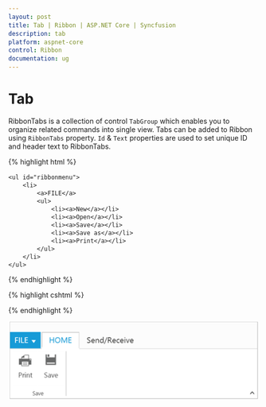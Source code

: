 ```yaml
---
layout: post
title: Tab | Ribbon | ASP.NET Core | Syncfusion
description: tab
platform: aspnet-core
control: Ribbon
documentation: ug
---
```


# Tab

RibbonTabs is a collection of control `TabGroup` which enables you to organize related commands into single view. Tabs can be added to Ribbon using `RibbonTabs` property. `Id` & `Text` properties are used to set unique ID and header text to RibbonTabs.

{% highlight html %}

    <ul id="ribbonmenu">
        <li>
            <a>FILE</a>
            <ul>
                <li><a>New</a></li>
                <li><a>Open</a></li>
                <li><a>Save</a></li>
                <li><a>Save as</a></li>
                <li><a>Print</a></li>
            </ul>
        </li>
    </ul>

{% endhighlight  %}


{% highlight cshtml %}

  <ej-ribbon id="defaultRibbon" width="500px">
    <e-application-tab type=Menu menu-item-id="ribbonmenu">
        <e-menu-settings open-on-click="false">
        </e-menu-settings>
    </e-application-tab>
    <e-tabs>
          <e-tab id="home" text="HOME">
            <e-groups>
                <e-group text="Save" align-type=Rows>
                    <e-content>
                        <e-contents>
                            <e-defaults width="50" height="70" type=Button></e-defaults>
                            <e-content-groups>
                                <e-content-group id="print" text="Print">
                                    <e-button-settings image-position="ImageTop" content-type="TextAndImage" prefix-icon="e-icon e-ribbon e-print">
                                    </e-button-settings>
                                </e-content-group>
                                <e-content-group id="save" text="Save">
                                    <e-button-settings image-position="ImageTop" content-type="TextAndImage" prefix-icon="e-icon e-ribbon e-save">
                                    </e-button-settings>
                                </e-content-group>
                            </e-content-groups>
                        </e-contents>
                    </e-content>
                </e-group>
            </e-groups>
        </e-tab> 
        <e-tab id="sendrec" text="Send/Receive">
            <e-groups>
                <e-group text="Send/Receive" align-type=Columns type="custom" content-id="sendReceive">
                </e-group>
            </e-groups>
        </e-tab> 
    </e-tabs>
   </ej-ribbon>

{% endhighlight  %}

![](Tab_images/Tab_img1.png)